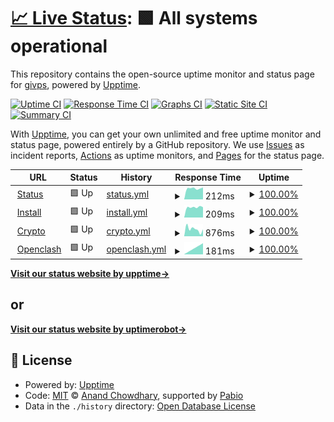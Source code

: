 # [📈 Live Status](https://status.givpn.my.id): <!--live status--> **🟩 All systems operational**

This repository contains the open-source uptime monitor and status page for [givps](https://install.givpn.my.id), powered by [Upptime](https://github.com/upptime/upptime).

[![Uptime CI](https://github.com/givps/status/workflows/Uptime%20CI/badge.svg)](https://github.com/givps/status/actions?query=workflow%3A%22Uptime+CI%22)
[![Response Time CI](https://github.com/givps/status/workflows/Response%20Time%20CI/badge.svg)](https://github.com/givps/status/actions?query=workflow%3A%22Response+Time+CI%22)
[![Graphs CI](https://github.com/givps/status/workflows/Graphs%20CI/badge.svg)](https://github.com/givps/status/actions?query=workflow%3A%22Graphs+CI%22)
[![Static Site CI](https://github.com/givps/status/workflows/Static%20Site%20CI/badge.svg)](https://github.com/givps/status/actions?query=workflow%3A%22Static+Site+CI%22)
[![Summary CI](https://github.com/givps/status/workflows/Summary%20CI/badge.svg)](https://github.com/givps/status/actions?query=workflow%3A%22Summary+CI%22)

With [Upptime](https://upptime.js.org), you can get your own unlimited and free uptime monitor and status page, powered entirely by a GitHub repository. We use [Issues](https://github.com/givps/status/issues) as incident reports, [Actions](https://github.com/givps/status/actions) as uptime monitors, and [Pages](https://status.givpn.my.id) for the status page.

<!--start: status pages-->
<!-- This summary is generated by Upptime (https://github.com/upptime/upptime) -->
<!-- Do not edit this manually, your changes will be overwritten -->
<!-- prettier-ignore -->
| URL | Status | History | Response Time | Uptime |
| --- | ------ | ------- | ------------- | ------ |
| <img alt="" src="https://icons.duckduckgo.com/ip3/status.givpn.my.id.ico" height="13"> [Status](https://status.givpn.my.id) | 🟩 Up | [status.yml](https://github.com/givps/status/commits/HEAD/history/status.yml) | <details><summary><img alt="Response time graph" src="./graphs/status/response-time-week.png" height="20"> 212ms</summary><br><a href="https://status.givpn.my.id/history/status"><img alt="Response time 257" src="https://img.shields.io/endpoint?url=https%3A%2F%2Fraw.githubusercontent.com%2Fgivps%2Fstatus%2FHEAD%2Fapi%2Fstatus%2Fresponse-time.json"></a><br><a href="https://status.givpn.my.id/history/status"><img alt="24-hour response time 224" src="https://img.shields.io/endpoint?url=https%3A%2F%2Fraw.githubusercontent.com%2Fgivps%2Fstatus%2FHEAD%2Fapi%2Fstatus%2Fresponse-time-day.json"></a><br><a href="https://status.givpn.my.id/history/status"><img alt="7-day response time 212" src="https://img.shields.io/endpoint?url=https%3A%2F%2Fraw.githubusercontent.com%2Fgivps%2Fstatus%2FHEAD%2Fapi%2Fstatus%2Fresponse-time-week.json"></a><br><a href="https://status.givpn.my.id/history/status"><img alt="30-day response time 225" src="https://img.shields.io/endpoint?url=https%3A%2F%2Fraw.githubusercontent.com%2Fgivps%2Fstatus%2FHEAD%2Fapi%2Fstatus%2Fresponse-time-month.json"></a><br><a href="https://status.givpn.my.id/history/status"><img alt="1-year response time 257" src="https://img.shields.io/endpoint?url=https%3A%2F%2Fraw.githubusercontent.com%2Fgivps%2Fstatus%2FHEAD%2Fapi%2Fstatus%2Fresponse-time-year.json"></a></details> | <details><summary><a href="https://status.givpn.my.id/history/status">100.00%</a></summary><a href="https://status.givpn.my.id/history/status"><img alt="All-time uptime 99.99%" src="https://img.shields.io/endpoint?url=https%3A%2F%2Fraw.githubusercontent.com%2Fgivps%2Fstatus%2FHEAD%2Fapi%2Fstatus%2Fuptime.json"></a><br><a href="https://status.givpn.my.id/history/status"><img alt="24-hour uptime 100.00%" src="https://img.shields.io/endpoint?url=https%3A%2F%2Fraw.githubusercontent.com%2Fgivps%2Fstatus%2FHEAD%2Fapi%2Fstatus%2Fuptime-day.json"></a><br><a href="https://status.givpn.my.id/history/status"><img alt="7-day uptime 100.00%" src="https://img.shields.io/endpoint?url=https%3A%2F%2Fraw.githubusercontent.com%2Fgivps%2Fstatus%2FHEAD%2Fapi%2Fstatus%2Fuptime-week.json"></a><br><a href="https://status.givpn.my.id/history/status"><img alt="30-day uptime 100.00%" src="https://img.shields.io/endpoint?url=https%3A%2F%2Fraw.githubusercontent.com%2Fgivps%2Fstatus%2FHEAD%2Fapi%2Fstatus%2Fuptime-month.json"></a><br><a href="https://status.givpn.my.id/history/status"><img alt="1-year uptime 99.99%" src="https://img.shields.io/endpoint?url=https%3A%2F%2Fraw.githubusercontent.com%2Fgivps%2Fstatus%2FHEAD%2Fapi%2Fstatus%2Fuptime-year.json"></a></details>
| <img alt="" src="https://icons.duckduckgo.com/ip3/install.givpn.my.id.ico" height="13"> [Install](https://install.givpn.my.id) | 🟩 Up | [install.yml](https://github.com/givps/status/commits/HEAD/history/install.yml) | <details><summary><img alt="Response time graph" src="./graphs/install/response-time-week.png" height="20"> 209ms</summary><br><a href="https://status.givpn.my.id/history/install"><img alt="Response time 239" src="https://img.shields.io/endpoint?url=https%3A%2F%2Fraw.githubusercontent.com%2Fgivps%2Fstatus%2FHEAD%2Fapi%2Finstall%2Fresponse-time.json"></a><br><a href="https://status.givpn.my.id/history/install"><img alt="24-hour response time 216" src="https://img.shields.io/endpoint?url=https%3A%2F%2Fraw.githubusercontent.com%2Fgivps%2Fstatus%2FHEAD%2Fapi%2Finstall%2Fresponse-time-day.json"></a><br><a href="https://status.givpn.my.id/history/install"><img alt="7-day response time 209" src="https://img.shields.io/endpoint?url=https%3A%2F%2Fraw.githubusercontent.com%2Fgivps%2Fstatus%2FHEAD%2Fapi%2Finstall%2Fresponse-time-week.json"></a><br><a href="https://status.givpn.my.id/history/install"><img alt="30-day response time 218" src="https://img.shields.io/endpoint?url=https%3A%2F%2Fraw.githubusercontent.com%2Fgivps%2Fstatus%2FHEAD%2Fapi%2Finstall%2Fresponse-time-month.json"></a><br><a href="https://status.givpn.my.id/history/install"><img alt="1-year response time 239" src="https://img.shields.io/endpoint?url=https%3A%2F%2Fraw.githubusercontent.com%2Fgivps%2Fstatus%2FHEAD%2Fapi%2Finstall%2Fresponse-time-year.json"></a></details> | <details><summary><a href="https://status.givpn.my.id/history/install">100.00%</a></summary><a href="https://status.givpn.my.id/history/install"><img alt="All-time uptime 100.00%" src="https://img.shields.io/endpoint?url=https%3A%2F%2Fraw.githubusercontent.com%2Fgivps%2Fstatus%2FHEAD%2Fapi%2Finstall%2Fuptime.json"></a><br><a href="https://status.givpn.my.id/history/install"><img alt="24-hour uptime 100.00%" src="https://img.shields.io/endpoint?url=https%3A%2F%2Fraw.githubusercontent.com%2Fgivps%2Fstatus%2FHEAD%2Fapi%2Finstall%2Fuptime-day.json"></a><br><a href="https://status.givpn.my.id/history/install"><img alt="7-day uptime 100.00%" src="https://img.shields.io/endpoint?url=https%3A%2F%2Fraw.githubusercontent.com%2Fgivps%2Fstatus%2FHEAD%2Fapi%2Finstall%2Fuptime-week.json"></a><br><a href="https://status.givpn.my.id/history/install"><img alt="30-day uptime 100.00%" src="https://img.shields.io/endpoint?url=https%3A%2F%2Fraw.githubusercontent.com%2Fgivps%2Fstatus%2FHEAD%2Fapi%2Finstall%2Fuptime-month.json"></a><br><a href="https://status.givpn.my.id/history/install"><img alt="1-year uptime 100.00%" src="https://img.shields.io/endpoint?url=https%3A%2F%2Fraw.githubusercontent.com%2Fgivps%2Fstatus%2FHEAD%2Fapi%2Finstall%2Fuptime-year.json"></a></details>
| <img alt="" src="https://icons.duckduckgo.com/ip3/crypto.givpn.my.id.ico" height="13"> [Crypto](https://crypto.givpn.my.id) | 🟩 Up | [crypto.yml](https://github.com/givps/status/commits/HEAD/history/crypto.yml) | <details><summary><img alt="Response time graph" src="./graphs/crypto/response-time-week.png" height="20"> 876ms</summary><br><a href="https://status.givpn.my.id/history/crypto"><img alt="Response time 280" src="https://img.shields.io/endpoint?url=https%3A%2F%2Fraw.githubusercontent.com%2Fgivps%2Fstatus%2FHEAD%2Fapi%2Fcrypto%2Fresponse-time.json"></a><br><a href="https://status.givpn.my.id/history/crypto"><img alt="24-hour response time 119" src="https://img.shields.io/endpoint?url=https%3A%2F%2Fraw.githubusercontent.com%2Fgivps%2Fstatus%2FHEAD%2Fapi%2Fcrypto%2Fresponse-time-day.json"></a><br><a href="https://status.givpn.my.id/history/crypto"><img alt="7-day response time 876" src="https://img.shields.io/endpoint?url=https%3A%2F%2Fraw.githubusercontent.com%2Fgivps%2Fstatus%2FHEAD%2Fapi%2Fcrypto%2Fresponse-time-week.json"></a><br><a href="https://status.givpn.my.id/history/crypto"><img alt="30-day response time 476" src="https://img.shields.io/endpoint?url=https%3A%2F%2Fraw.githubusercontent.com%2Fgivps%2Fstatus%2FHEAD%2Fapi%2Fcrypto%2Fresponse-time-month.json"></a><br><a href="https://status.givpn.my.id/history/crypto"><img alt="1-year response time 280" src="https://img.shields.io/endpoint?url=https%3A%2F%2Fraw.githubusercontent.com%2Fgivps%2Fstatus%2FHEAD%2Fapi%2Fcrypto%2Fresponse-time-year.json"></a></details> | <details><summary><a href="https://status.givpn.my.id/history/crypto">100.00%</a></summary><a href="https://status.givpn.my.id/history/crypto"><img alt="All-time uptime 99.99%" src="https://img.shields.io/endpoint?url=https%3A%2F%2Fraw.githubusercontent.com%2Fgivps%2Fstatus%2FHEAD%2Fapi%2Fcrypto%2Fuptime.json"></a><br><a href="https://status.givpn.my.id/history/crypto"><img alt="24-hour uptime 100.00%" src="https://img.shields.io/endpoint?url=https%3A%2F%2Fraw.githubusercontent.com%2Fgivps%2Fstatus%2FHEAD%2Fapi%2Fcrypto%2Fuptime-day.json"></a><br><a href="https://status.givpn.my.id/history/crypto"><img alt="7-day uptime 100.00%" src="https://img.shields.io/endpoint?url=https%3A%2F%2Fraw.githubusercontent.com%2Fgivps%2Fstatus%2FHEAD%2Fapi%2Fcrypto%2Fuptime-week.json"></a><br><a href="https://status.givpn.my.id/history/crypto"><img alt="30-day uptime 100.00%" src="https://img.shields.io/endpoint?url=https%3A%2F%2Fraw.githubusercontent.com%2Fgivps%2Fstatus%2FHEAD%2Fapi%2Fcrypto%2Fuptime-month.json"></a><br><a href="https://status.givpn.my.id/history/crypto"><img alt="1-year uptime 99.99%" src="https://img.shields.io/endpoint?url=https%3A%2F%2Fraw.githubusercontent.com%2Fgivps%2Fstatus%2FHEAD%2Fapi%2Fcrypto%2Fuptime-year.json"></a></details>
| <img alt="" src="https://icons.duckduckgo.com/ip3/openclash.givpn.my.id.ico" height="13"> [Openclash](https://openclash.givpn.my.id) | 🟩 Up | [openclash.yml](https://github.com/givps/status/commits/HEAD/history/openclash.yml) | <details><summary><img alt="Response time graph" src="./graphs/openclash/response-time-week.png" height="20"> 181ms</summary><br><a href="https://status.givpn.my.id/history/openclash"><img alt="Response time 216" src="https://img.shields.io/endpoint?url=https%3A%2F%2Fraw.githubusercontent.com%2Fgivps%2Fstatus%2FHEAD%2Fapi%2Fopenclash%2Fresponse-time.json"></a><br><a href="https://status.givpn.my.id/history/openclash"><img alt="24-hour response time 194" src="https://img.shields.io/endpoint?url=https%3A%2F%2Fraw.githubusercontent.com%2Fgivps%2Fstatus%2FHEAD%2Fapi%2Fopenclash%2Fresponse-time-day.json"></a><br><a href="https://status.givpn.my.id/history/openclash"><img alt="7-day response time 181" src="https://img.shields.io/endpoint?url=https%3A%2F%2Fraw.githubusercontent.com%2Fgivps%2Fstatus%2FHEAD%2Fapi%2Fopenclash%2Fresponse-time-week.json"></a><br><a href="https://status.givpn.my.id/history/openclash"><img alt="30-day response time 215" src="https://img.shields.io/endpoint?url=https%3A%2F%2Fraw.githubusercontent.com%2Fgivps%2Fstatus%2FHEAD%2Fapi%2Fopenclash%2Fresponse-time-month.json"></a><br><a href="https://status.givpn.my.id/history/openclash"><img alt="1-year response time 216" src="https://img.shields.io/endpoint?url=https%3A%2F%2Fraw.githubusercontent.com%2Fgivps%2Fstatus%2FHEAD%2Fapi%2Fopenclash%2Fresponse-time-year.json"></a></details> | <details><summary><a href="https://status.givpn.my.id/history/openclash">100.00%</a></summary><a href="https://status.givpn.my.id/history/openclash"><img alt="All-time uptime 100.00%" src="https://img.shields.io/endpoint?url=https%3A%2F%2Fraw.githubusercontent.com%2Fgivps%2Fstatus%2FHEAD%2Fapi%2Fopenclash%2Fuptime.json"></a><br><a href="https://status.givpn.my.id/history/openclash"><img alt="24-hour uptime 100.00%" src="https://img.shields.io/endpoint?url=https%3A%2F%2Fraw.githubusercontent.com%2Fgivps%2Fstatus%2FHEAD%2Fapi%2Fopenclash%2Fuptime-day.json"></a><br><a href="https://status.givpn.my.id/history/openclash"><img alt="7-day uptime 100.00%" src="https://img.shields.io/endpoint?url=https%3A%2F%2Fraw.githubusercontent.com%2Fgivps%2Fstatus%2FHEAD%2Fapi%2Fopenclash%2Fuptime-week.json"></a><br><a href="https://status.givpn.my.id/history/openclash"><img alt="30-day uptime 100.00%" src="https://img.shields.io/endpoint?url=https%3A%2F%2Fraw.githubusercontent.com%2Fgivps%2Fstatus%2FHEAD%2Fapi%2Fopenclash%2Fuptime-month.json"></a><br><a href="https://status.givpn.my.id/history/openclash"><img alt="1-year uptime 100.00%" src="https://img.shields.io/endpoint?url=https%3A%2F%2Fraw.githubusercontent.com%2Fgivps%2Fstatus%2FHEAD%2Fapi%2Fopenclash%2Fuptime-year.json"></a></details>

<!--end: status pages-->

[**Visit our status website by upptime→**](https://status.givpn.my.id)

## or

[**Visit our status website by uptimerobot→**](https://stats.uptimerobot.com/jwMlPilyGm)

## 📄 License

- Powered by: [Upptime](https://github.com/upptime/upptime)
- Code: [MIT](./LICENSE) © [Anand Chowdhary](https://anandchowdhary.com), supported by [Pabio](https://pabio.com)
- Data in the `./history` directory: [Open Database License](https://opendatacommons.org/licenses/odbl/1-0/)
